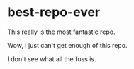 # best-repo-ever

This really is the most fantastic repo.

Wow, I just can't get enough of this repo. 

I don't see what all the fuss is.

